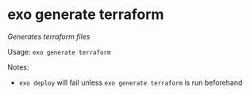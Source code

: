 # exo generate terraform

_Generates terraform files_

Usage: `exo generate terraform`

Notes:
- `exo deploy` will fail unless `exo generate terraform` is run beforehand
